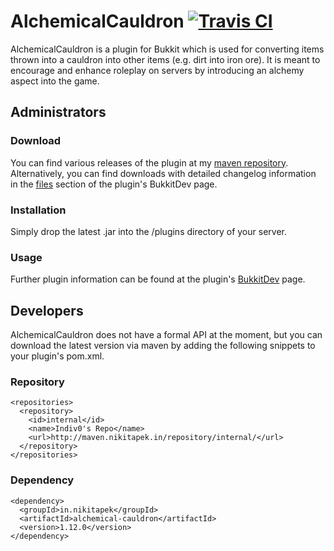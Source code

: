 # AlchemicalCauldron [![Travis CI](https://secure.travis-ci.org/Indiv0/alchemical-cauldron.png)](http://travis-ci.org/#!/Indiv0/alchemical-cauldron)

AlchemicalCauldron is a plugin for Bukkit which is used for converting items thrown into a cauldron into other items (e.g. dirt into iron ore).
It is meant to encourage and enhance roleplay on servers by introducing an alchemy aspect into the game.


## Administrators

### Download

You can find various releases of the plugin at my [maven repository](http://maven.nikitapek.in/repository/internal/in/nikitapek/alchemical-cauldron/).
Alternatively, you can find downloads with detailed changelog information in the [files](http://dev.bukkit.org/bukkit-plugins/alchemicalcauldron/files/) section of the plugin's BukkitDev page.

### Installation

Simply drop the latest .jar into the /plugins directory of your server.

### Usage

Further plugin information can be found at the plugin's [BukkitDev](http://dev.bukkit.org/bukkit-plugins/alchemicalcauldron/) page.

## Developers

AlchemicalCauldron does not have a formal API at the moment, but you can download the latest version via maven by adding the following snippets to your plugin's pom.xml.

### Repository

    <repositories>
      <repository>
        <id>internal</id>
        <name>Indiv0's Repo</name>
        <url>http://maven.nikitapek.in/repository/internal/</url>
      </repository>
    </repositories>

### Dependency

    <dependency>
      <groupId>in.nikitapek</groupId>
      <artifactId>alchemical-cauldron</artifactId>
      <version>1.12.0</version>
    </dependency>
